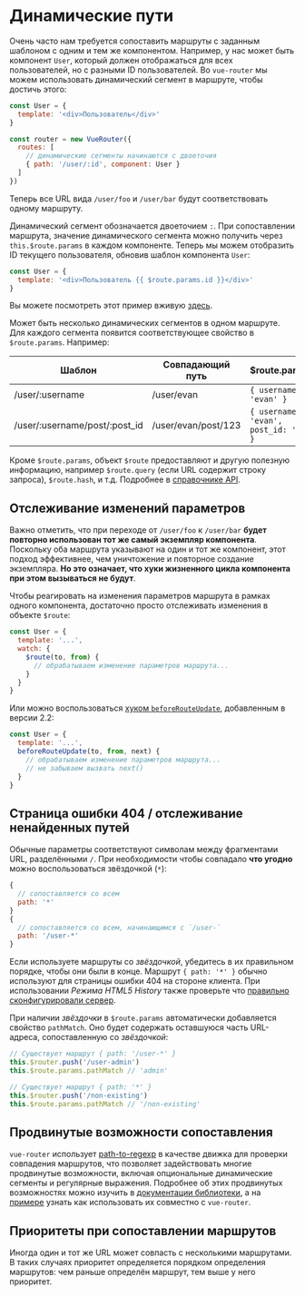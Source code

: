 # Динамические пути

Очень часто нам требуется сопоставить маршруты с заданным шаблоном с одним и тем же компонентом. Например, у нас может быть компонент `User`, который должен отображаться для всех пользователей, но с разными ID пользователей. Во `vue-router` мы можем использовать динамический сегмент в маршруте, чтобы достичь этого:

```js
const User = {
  template: '<div>Пользователь</div>'
}

const router = new VueRouter({
  routes: [
    // динамические сегменты начинаются с двоеточия
    { path: '/user/:id', component: User }
  ]
})
```

Теперь все URL вида `/user/foo` и `/user/bar` будут соответствовать одному маршруту.

Динамический сегмент обозначается двоеточием `:`. При сопоставлении маршрута, значение динамического сегмента можно получить через `this.$route.params` в каждом компоненте. Теперь мы можем отобразить ID текущего пользователя, обновив шаблон компонента `User`:

```js
const User = {
  template: '<div>Пользователь {{ $route.params.id }}</div>'
}
```

Вы можете посмотреть этот пример вживую [здесь](https://jsfiddle.net/yyx990803/4xfa2f19/).

Может быть несколько динамических сегментов в одном маршруте. Для каждого сегмента появится соответствующее свойство в `$route.params`. Например:

| Шаблон                        | Совпадающий путь    | $route.params                          |
| ----------------------------- | ------------------- | -------------------------------------- |
| /user/:username               | /user/evan          | `{ username: 'evan' }`                 |
| /user/:username/post/:post_id | /user/evan/post/123 | `{ username: 'evan', post_id: '123' }` |

Кроме `$route.params`, объект `$route` предоставляют и другую полезную информацию, например `$route.query` (если URL содержит строку запроса), `$route.hash`, и т.д. Подробнее в [справочнике API](../../api/#объект-route).

## Отслеживание изменений параметров

Важно отметить, что при переходе от `/user/foo` к `/user/bar` **будет повторно использован тот же самый экземпляр компонента**. Поскольку оба маршрута указывают на один и тот же компонент, этот подход эффективнее, чем уничтожение и повторное создание экземпляра. **Но это означает, что хуки жизненного цикла компонента при этом вызываться не будут**.

Чтобы реагировать на изменения параметров маршрута в рамках одного компонента, достаточно просто отслеживать изменения в объекте `$route`:

```js
const User = {
  template: '...',
  watch: {
    $route(to, from) {
      // обрабатываем изменение параметров маршрута...
    }
  }
}
```

Или можно воспользоваться [хуком `beforeRouteUpdate`](../advanced/navigation-guards.md), добавленным в версии 2.2:

```js
const User = {
  template: '...',
  beforeRouteUpdate(to, from, next) {
    // обрабатываем изменение параметров маршрута...
    // не забываем вызвать next()
  }
}
```

## Страница ошибки 404 / отслеживание ненайденных путей

Обычные параметры соответствуют символам между фрагментами URL, разделёнными `/`. При необходимости чтобы совпадало **что угодно** можно воспользоваться звёздочкой (`*`):

```js
{
  // сопоставляется со всем
  path: '*'
}
{
  // сопоставляется со всем, начинающимся с `/user-`
  path: '/user-*'
}
```

Если используете маршруты со _звёздочкой_, убедитесь в их правильном порядке, чтобы они были в конце.
Маршрут `{ path: '*' }` обычно используют для страницы ошибки 404 на стороне клиента. При использовании _Режима HTML5 History_ также проверьте что [правильно сконфигурировали сервер](./history-mode.md).

При наличии _звёздочки_ в `$route.params` автоматически добавляется свойство `pathMatch`. Оно будет содержать оставшуюся часть URL-адреса, сопоставленную со _звёздочкой_:

```js
// Существует маршрут { path: '/user-*' }
this.$router.push('/user-admin')
this.$route.params.pathMatch // 'admin'

// Существует маршрут { path: '*' }
this.$router.push('/non-existing')
this.$route.params.pathMatch // '/non-existing'
```

## Продвинутые возможности сопоставления

`vue-router` использует [path-to-regexp](https://github.com/pillarjs/path-to-regexp/tree/v1.7.0) в качестве движка для проверки совпадения маршрутов, что позволяет задействовать многие продвинутые возможности, включая опциональные динамические сегменты и регулярные выражения. Подробнее об этих продвинутых возможностях можно изучить в [документации библиотеки](https://github.com/pillarjs/path-to-regexp/tree/v1.7.0#parameters), а на [примере](https://github.com/vuejs/vue-router/blob/dev/examples/route-matching/app.js) узнать как использовать их совместно с `vue-router`.

## Приоритеты при сопоставлении маршрутов

Иногда один и тот же URL может совпасть с несколькими маршрутами. В таких случаях приоритет определяется порядком определения маршрутов: чем раньше определён маршрут, тем выше у него приоритет.
